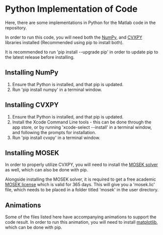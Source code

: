 # Python Implementation of Code
Here, there are some implementations in Python for the Matlab code in the repository.

In order to run this code, you will need both the [NumPy](https://numpy.org/install/), and [CVXPY](https://www.cvxpy.org/install/) libraries installed (Recommended using pip to install both).

It is recommended to run 'pip install --upgrade pip' in order to update pip to the latest release before installing. 

## Installing NumPy
  1. Ensure that Python is installed, and that pip is updated. 
  2. Run 'pip install numpy' in a terminal window.

## Installing CVXPY
  1. Ensure that Python is installed, and that pip is updated. 
  2. Install the Xcode Command Line tools - this can be done through the app store, or by running 'xcode-select --install' in a terminal window, and following the prompts for installation.
  3. Run 'pip install cvxpy' in a terminal window. 


## Installing MOSEK
In order to properly utilize CVXPY, you will need to install the [MOSEK solver](https://docs.mosek.com/latest/install/installation.html) as well, which can also be done with pip.


Alongside installing the MOSEK solver, it is required to get a free academic [MOSEK license](https://www.mosek.com/products/academic-licenses/) which is valid for 365 days. This will give you a 'mosek.lic' file, which needs to be placed in a folder titled 'mosek' in the user directory. 

## Animations
Some of the files listed here have accompanying animations to support the code result. In order to run this animation, you will need to install [matplotlib](https://matplotlib.org/stable/users/installing/index.html), which can be done with pip.
